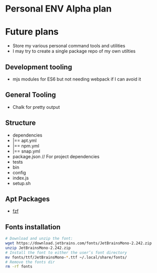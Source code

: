 
# Personal ENV Alpha plan

# Future plans

- Store my various personal command tools and utilities
- I may try to create a single package repo of my own utilties

## Development tooling

- mjs modules for ES6 but not needing webpack if I can avoid it


## General Tooling 

- Chalk for pretty output


## Structure

- dependencies
- |== apt.yml
- |== npm.yml
- |== snap.yml
- package.json // For project dependencies
- tests
- bin
- config
- index.js
- setup.sh

## Apt Packages
- [fzf](https://github.com/junegunn/fzf#installation)


## Fonts installation
```sh
# Download and unzip the font:
wget https://download.jetbrains.com/fonts/JetBrainsMono-2.242.zip
unzip JetBrainsMono-2.242.zip
# Install the font to either the user’s font directory
mv fonts/ttf/JetBrainsMono-*.ttf ~/.local/share/fonts/
# Remove the fonts dir
rm -rf fonts
```
